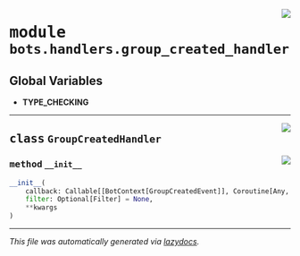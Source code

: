 <!-- markdownlint-disable -->

<a href="../../../src/switch/bots/handlers/group_created_handler.py#L0"><img align="right" src="https://img.shields.io/badge/-source-cccccc?style=flat-square"/></a>

# <kbd>module</kbd> `bots.handlers.group_created_handler`




**Global Variables**
---------------
- **TYPE_CHECKING**


---

<a href="../../../src/switch/bots/handlers/group_created_handler.py#L16"><img align="right" src="https://img.shields.io/badge/-source-cccccc?style=flat-square"/></a>

## <kbd>class</kbd> `GroupCreatedHandler`




<a href="../../../src/switch/bots/handlers/group_created_handler.py#L17"><img align="right" src="https://img.shields.io/badge/-source-cccccc?style=flat-square"/></a>

### <kbd>method</kbd> `__init__`

```python
__init__(
    callback: Callable[[BotContext[GroupCreatedEvent]], Coroutine[Any, Any, ~ResType]],
    filter: Optional[Filter] = None,
    **kwargs
)
```











---

_This file was automatically generated via [lazydocs](https://github.com/ml-tooling/lazydocs)._
